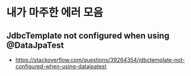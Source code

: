 # 내가 마주한 에러 모음

## JdbcTemplate not configured when using @DataJpaTest
- https://stackoverflow.com/questions/39264354/jdbctemplate-not-configured-when-using-datajpatest
